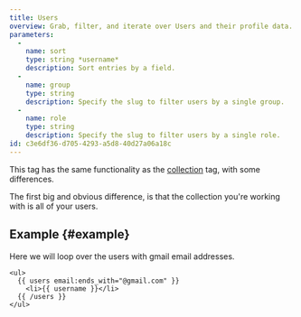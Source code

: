 ```yaml
---
title: Users
overview: Grab, filter, and iterate over Users and their profile data.
parameters:
  -
    name: sort
    type: string *username*
    description: Sort entries by a field.
  -
    name: group
    type: string
    description: Specify the slug to filter users by a single group.
  -
    name: role
    type: string
    description: Specify the slug to filter users by a single role.
id: c3e6df36-d705-4293-a5d8-40d27a06a18c
---
```

This tag has the same functionality as the [collection](collection) tag, with some differences.

The first big and obvious difference, is that the collection you're working with is all of your users.

## Example {#example}

Here we will loop over the users with gmail email addresses.

```
<ul>
  {{ users email:ends_with="@gmail.com" }}
    <li>{{ username }}</li>
  {{ /users }}
</ul>
```

[collection]: /tags/collection
